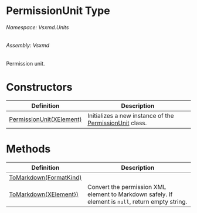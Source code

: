 <a name='T-Vsxmd-Units-PermissionUnit'></a>
# PermissionUnit Type

###### Namespace:  Vsxmd.Units

###### Assembly:  Vsxmd

Permission unit.

# Constructors

| Definition | Description |
|-|-|
| [PermissionUnit(XElement)](Constructors/Constructors.md) | Initializes a new instance of the [PermissionUnit](#) class. |

# Methods

| Definition | Description |
|-|-|
| [ToMarkdown(FormatKind)](Methods/ToMarkdown.md) |  |
| [ToMarkdown(XElement})](Methods/ToMarkdown.md) | Convert the permission XML element to Markdown safely. If element is `null`, return empty string. |
